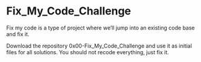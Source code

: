 # Fix_My_Code_Challenge
Fix my code is a type of project where we’ll jump into an existing code base and fix it.

Download the repository 0x00-Fix_My_Code_Challenge and use it as initial files for all solutions.
You should not recode everything, just fix it.
